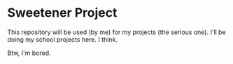 # Sweetener Project
This repository will be used (by me) for my projects (the serious one). 
I'll be doing my school projects here. I think.

Btw, I'm bored.
